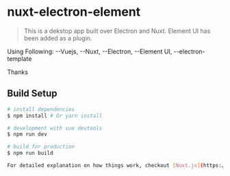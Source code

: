 # nuxt-electron-element

> This is a dekstop app built over Electron and Nuxt. Element UI has been added as a plugin.

Using Following: --Vuejs, --Nuxt, --Electron, --Element UI, --electron-template

Thanks

## Build Setup

``` bash
# install dependencies
$ npm install # Or yarn install

# development with vue devtools
$ npm run dev

# build for production
$ npm run build

For detailed explanation on how things work, checkout [Nuxt.js](https://github.com/nuxt/nuxt.js), [Electron.js](https://electronjs.org/), and [electron-builder](https://www.electron.build/).
